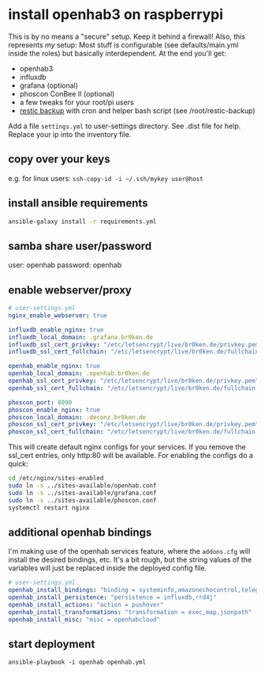 # install openhab3 on raspberrypi

This is by no means a "secure" setup. Keep it behind a firewall!
Also, this represents _my_ setup: Most stuff is configurable (see defaults/main.yml inside the roles) but basically interdependent.
At the end you'll get:

* openhab3
* influxdb
* grafana (optional)
* phoscon ConBee II (optional)
* a few tweaks for your root/pi users
* [restic backup](https://restic.net/) with cron and helper bash script (see /root/restic-backup)

Add a file ```settings.yml``` to user-settings directory. See .dist file for help.
Replace your ip into the inventory file. 
## copy over your keys

e.g. for linux users: 
```ssh-copy-id -i ~/.ssh/mykey user@host```

## install ansible requirements

```bash
ansible-galaxy install -r requirements.yml
```

## samba share user/password

user: openhab
password: openhab

## enable webserver/proxy

```yml
# user-settings.yml
nginx_enable_webserver: true

influxdb_enable_nginx: true
influxdb_local_domain: .grafana.br0ken.de
influxdb_ssl_cert_privkey: "/etc/letsencrypt/live/br0ken.de/privkey.pem"
influxdb_ssl_cert_fullchain: "/etc/letsencrypt/live/br0ken.de/fullchain.pem"

openhab_enable_nginx: true
openhab_local_domain: .openhab.br0ken.de
openhab_ssl_cert_privkey: "/etc/letsencrypt/live/br0ken.de/privkey.pem"
openhab_ssl_cert_fullchain: "/etc/letsencrypt/live/br0ken.de/fullchain.pem"

phoscon_port: 8090
phoscon_enable_nginx: true
phoscon_local_domain: .deconz.br0ken.de
phoscon_ssl_cert_privkey: "/etc/letsencrypt/live/br0ken.de/privkey.pem"
phoscon_ssl_cert_fullchain: "/etc/letsencrypt/live/br0ken.de/fullchain.pem"

```
This will create default nginx configs for your services. If you remove the ssl_cert entries, only http:80 will be available.
For enabling the configs do a quick:

```bash
cd /etc/nginx/sites-enabled
sudo ln -s ../sites-available/openhab.conf
sudo ln -s ../sites-available/grafana.conf
sudo ln -s ../sites-available/phoscon.conf
systemctl restart nginx
```
## additional openhab bindings

I'm making use of the openhab services feature, where the ```addons.cfg``` will install the desired bindings, etc.
It's a bit rough, but the string values of the variables will just be replaced inside the deployed config file.

```yaml
# user-settings.yml
openhab_install_bindings: "binding = systeminfo,amazonechocontrol,telegram,exec,shelly,pushover,mqtt,hue,deconz"
openhab_install_persistence: "persistence = influxdb,rrd4j"
openhab_install_actions: "action = pushover"
openhab_install_transformations: "transformation = exec,map,jsonpath"
openhab_install_misc: "misc = openhabcloud"
```

## start deployment

```ansible-playbook -i openhab openhab.yml```